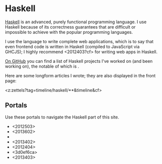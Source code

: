 # Haskell

[Haskell](https://www.haskell.org/) is an advanced, purely functional programming language. I use Haskell because of its correctness guarantees that are difficult or impossible to achieve with the popular programming languages.

I use the language to write complete web applications, which is to say that even frontend code is written in Haskell (compiled to JavaScript via GHCJS); I highly recommend <2012403?cf> for writing web apps in Haskell.

[On GitHub](https://github.com/srid) you can find a list of Haskell projects I've worked on (and been working on), the notable of which is <b6df4059>.

Here are some longform articles I wrote; they are also displayed in the front page: 

<z:zettels?tag=timeline/haskell/**&timeline&cf>

## Portals

Use these portals to navigate the Haskell part of this site.

* <2012503>
* <2013602>
* <cd6eda70>
* <2013402>
* <2012404>
* <3d0ef6ca>
* <2013403>
